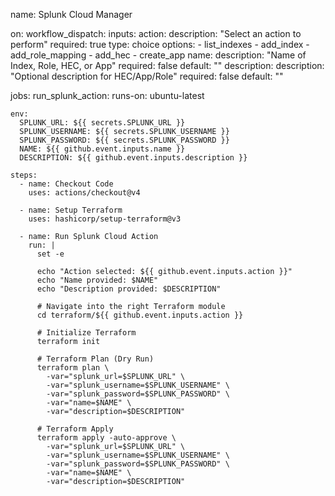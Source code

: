 name: Splunk Cloud Manager

on:
  workflow_dispatch:
    inputs:
      action:
        description: "Select an action to perform"
        required: true
        type: choice
        options:
          - list_indexes
          - add_index
          - add_role_mapping
          - add_hec
          - create_app
      name:
        description: "Name of Index, Role, HEC, or App"
        required: false
        default: ""
      description:
        description: "Optional description for HEC/App/Role"
        required: false
        default: ""

jobs:
  run_splunk_action:
    runs-on: ubuntu-latest

    env:
      SPLUNK_URL: ${{ secrets.SPLUNK_URL }}
      SPLUNK_USERNAME: ${{ secrets.SPLUNK_USERNAME }}
      SPLUNK_PASSWORD: ${{ secrets.SPLUNK_PASSWORD }}
      NAME: ${{ github.event.inputs.name }}
      DESCRIPTION: ${{ github.event.inputs.description }}

    steps:
      - name: Checkout Code
        uses: actions/checkout@v4

      - name: Setup Terraform
        uses: hashicorp/setup-terraform@v3

      - name: Run Splunk Cloud Action
        run: |
          set -e

          echo "Action selected: ${{ github.event.inputs.action }}"
          echo "Name provided: $NAME"
          echo "Description provided: $DESCRIPTION"

          # Navigate into the right Terraform module
          cd terraform/${{ github.event.inputs.action }}

          # Initialize Terraform
          terraform init

          # Terraform Plan (Dry Run)
          terraform plan \
            -var="splunk_url=$SPLUNK_URL" \
            -var="splunk_username=$SPLUNK_USERNAME" \
            -var="splunk_password=$SPLUNK_PASSWORD" \
            -var="name=$NAME" \
            -var="description=$DESCRIPTION"

          # Terraform Apply
          terraform apply -auto-approve \
            -var="splunk_url=$SPLUNK_URL" \
            -var="splunk_username=$SPLUNK_USERNAME" \
            -var="splunk_password=$SPLUNK_PASSWORD" \
            -var="name=$NAME" \
            -var="description=$DESCRIPTION"
